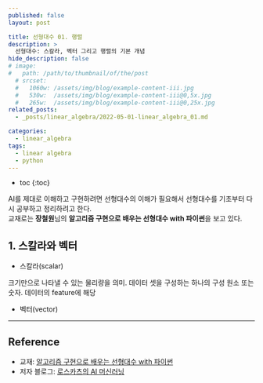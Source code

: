 ```yaml
---
published: false
layout: post

title: 선형대수 01. 행렬
description: >
  선형대수: 스칼라, 벡터 그리고 행렬의 기본 개념
hide_description: false
# image: 
#   path: /path/to/thumbnail/of/the/post
  # srcset:
  #   1060w: /assets/img/blog/example-content-iii.jpg
  #   530w:  /assets/img/blog/example-content-iii@0,5x.jpg
  #   265w:  /assets/img/blog/example-content-iii@0,25x.jpg
related_posts:
  - _posts/linear_algebra/2022-05-01-linear_algebra_01.md

categories:
  - linear_algebra
tags:
  - linear algebra
  - python
---
```


* toc
{:toc}

AI를 제대로 이해하고 구현하려면 선형대수의 이해가 필요해서 선형대수를 기초부터 다시 공부하고 정리하려고 한다.  
교재로는 **장철원**님의 **알고리즘 구현으로 배우는 선형대수 with 파이썬**을 보고 있다.

## 1. 스칼라와 벡터
- 스칼라(scalar)

크기만으로 나타낼 수 있는 물리량을 의미. 데이터 셋을 구성하는 하나의 구성 원소 또는 숫자. 데이터의 feature에 해당  


- 벡터(vector)

---
## Reference
- 교재: [알고리즘 구현으로 배우는 선형대수 with 파이썬](http://www.kyobobook.co.kr/product/detailViewKor.laf?mallGb=KOR&ejkGb=KOR&barcode=9791165921125)
- 저자 블로그: [로스카츠의 AI 머신러닝](https://losskatsu.github.io/)